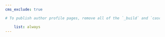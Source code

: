 ```yaml
---
cms_exclude: true

# To publish author profile pages, remove all of the `_build` and `cascade` settings below.

    list: always
---
```

